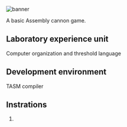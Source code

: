 ![banner](/assets/Cannon_Game_💣.png)

A basic Assembly cannon game.

## Laboratory experience unit
Computer organization and threshold language

## Development environment
TASM compiler

## Instrations
1. 
